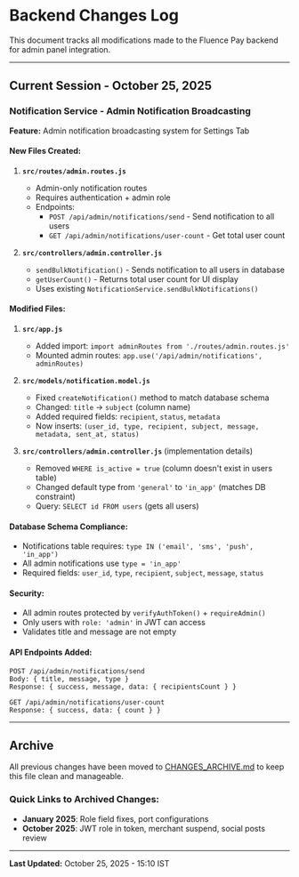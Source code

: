 # Backend Changes Log

This document tracks all modifications made to the Fluence Pay backend for admin panel integration.

---

## Current Session - October 25, 2025

### Notification Service - Admin Notification Broadcasting

**Feature:** Admin notification broadcasting system for Settings Tab

#### New Files Created:
1. **`src/routes/admin.routes.js`**
   - Admin-only notification routes
   - Requires authentication + admin role
   - Endpoints:
     - `POST /api/admin/notifications/send` - Send notification to all users
     - `GET /api/admin/notifications/user-count` - Get total user count

2. **`src/controllers/admin.controller.js`**
   - `sendBulkNotification()` - Sends notification to all users in database
   - `getUserCount()` - Returns total user count for UI display
   - Uses existing `NotificationService.sendBulkNotifications()`

#### Modified Files:
1. **`src/app.js`**
   - Added import: `import adminRoutes from './routes/admin.routes.js'`
   - Mounted admin routes: `app.use('/api/admin/notifications', adminRoutes)`

2. **`src/models/notification.model.js`**
   - Fixed `createNotification()` method to match database schema
   - Changed: `title` → `subject` (column name)
   - Added required fields: `recipient`, `status`, `metadata`
   - Now inserts: `(user_id, type, recipient, subject, message, metadata, sent_at, status)`

3. **`src/controllers/admin.controller.js`** (implementation details)
   - Removed `WHERE is_active = true` (column doesn't exist in users table)
   - Changed default type from `'general'` to `'in_app'` (matches DB constraint)
   - Query: `SELECT id FROM users` (gets all users)

#### Database Schema Compliance:
- Notifications table requires: `type IN ('email', 'sms', 'push', 'in_app')`
- All admin notifications use `type = 'in_app'`
- Required fields: `user_id`, `type`, `recipient`, `subject`, `message`, `status`

#### Security:
- All admin routes protected by `verifyAuthToken()` + `requireAdmin()`
- Only users with `role: 'admin'` in JWT can access
- Validates title and message are not empty

#### API Endpoints Added:
```
POST /api/admin/notifications/send
Body: { title, message, type }
Response: { success, message, data: { recipientsCount } }

GET /api/admin/notifications/user-count
Response: { success, data: { count } }
```

---

## Archive

All previous changes have been moved to [CHANGES_ARCHIVE.md](./CHANGES_ARCHIVE.md) to keep this file clean and manageable.

### Quick Links to Archived Changes:
- **January 2025**: Role field fixes, port configurations
- **October 2025**: JWT role in token, merchant suspend, social posts review

---

**Last Updated:** October 25, 2025 - 15:10 IST
